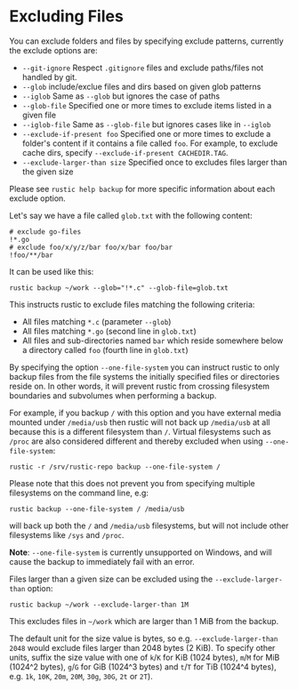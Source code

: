 # Excluding Files

You can exclude folders and files by specifying exclude patterns, currently the
exclude options are:

- `--git-ignore` Respect `.gitignore` files and exclude paths/files not handled
  by git.
- `--glob` include/exclue files and dirs based on given glob patterns
- `--iglob` Same as `--glob` but ignores the case of paths
- `--glob-file` Specified one or more times to exclude items listed in a given
  file
- `--iglob-file` Same as `--glob-file` but ignores cases like in `--iglob`
- `--exclude-if-present foo` Specified one or more times to exclude a folder's
  content if it contains a file called `foo`. For example, to exclude cache
  dirs, specify `--exclude-if-present CACHEDIR.TAG`.
- `--exclude-larger-than size` Specified once to excludes files larger than the
  given size

Please see `rustic help backup` for more specific information about each exclude
option.

Let's say we have a file called `glob.txt` with the following content:

```text
# exclude go-files
!*.go
# exclude foo/x/y/z/bar foo/x/bar foo/bar
!foo/**/bar
```

It can be used like this:

```console
rustic backup ~/work --glob="!*.c" --glob-file=glob.txt
```

This instructs rustic to exclude files matching the following criteria:

- All files matching `*.c` (parameter `--glob`)
- All files matching `*.go` (second line in `glob.txt`)
- All files and sub-directories named `bar` which reside somewhere below a
  directory called `foo` (fourth line in `glob.txt`)

By specifying the option `--one-file-system` you can instruct rustic to only
backup files from the file systems the initially specified files or directories
reside on. In other words, it will prevent rustic from crossing filesystem
boundaries and subvolumes when performing a backup.

For example, if you backup `/` with this option and you have external media
mounted under `/media/usb` then rustic will not back up `/media/usb` at all
because this is a different filesystem than `/`. Virtual filesystems such as
`/proc` are also considered different and thereby excluded when using
`--one-file-system`:

```console
rustic -r /srv/rustic-repo backup --one-file-system /
```

Please note that this does not prevent you from specifying multiple filesystems
on the command line, e.g:

```console
rustic backup --one-file-system / /media/usb
```

will back up both the `/` and `/media/usb` filesystems, but will not include
other filesystems like `/sys` and `/proc`.

**Note**: `--one-file-system` is currently unsupported on Windows, and will
cause the backup to immediately fail with an error.

Files larger than a given size can be excluded using the `--exclude-larger-than`
option:

```console
rustic backup ~/work --exclude-larger-than 1M
```

This excludes files in `~/work` which are larger than 1 MiB from the backup.

The default unit for the size value is bytes, so e.g.
`--exclude-larger-than 2048` would exclude files larger than 2048 bytes (2 KiB).
To specify other units, suffix the size value with one of `k`/`K` for KiB (1024
bytes), `m`/`M` for MiB (1024^2 bytes), `g`/`G` for GiB (1024^3 bytes) and
`t`/`T` for TiB (1024^4 bytes), e.g. `1k`, `10K`, `20m`, `20M`, `30g`, `30G`,
`2t` or `2T`).
